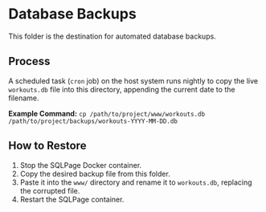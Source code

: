 # Database Backups

This folder is the destination for automated database backups.

## Process

A scheduled task (`cron` job) on the host system runs nightly to copy the live `workouts.db` file into this directory, appending the current date to the filename.

**Example Command:**
`cp /path/to/project/www/workouts.db /path/to/project/backups/workouts-YYYY-MM-DD.db`

## How to Restore

1.  Stop the SQLPage Docker container.
2.  Copy the desired backup file from this folder.
3.  Paste it into the `www/` directory and rename it to `workouts.db`, replacing the corrupted file.
4.  Restart the SQLPage container.